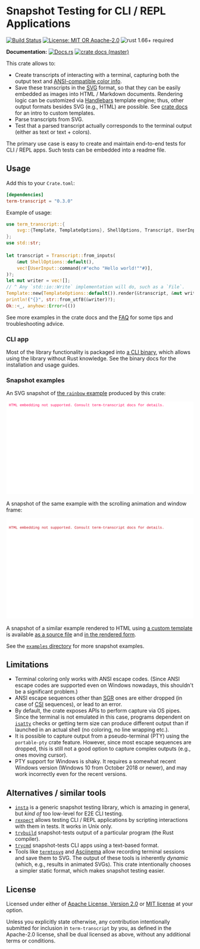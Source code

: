 # Snapshot Testing for CLI / REPL Applications

[![Build Status](https://github.com/slowli/term-transcript/workflows/CI/badge.svg?branch=master)](https://github.com/slowli/term-transcript/actions)
[![License: MIT OR Apache-2.0](https://img.shields.io/badge/License-MIT%2FApache--2.0-blue)](https://github.com/slowli/term-transcript#license)
![rust 1.66+ required](https://img.shields.io/badge/rust-1.66+-blue.svg?label=Required%20Rust)

**Documentation:** [![Docs.rs](https://docs.rs/term-transcript/badge.svg)](https://docs.rs/term-transcript/)
[![crate docs (master)](https://img.shields.io/badge/master-yellow.svg?label=docs)](https://slowli.github.io/term-transcript/term_transcript/)

This crate allows to:

- Create transcripts of interacting with a terminal, capturing both the output text
  and [ANSI-compatible color info][SGR].
- Save these transcripts in the [SVG] format, so that they can be easily embedded as images
  into HTML / Markdown documents. Rendering logic can be customized via [Handlebars] template engine;
  thus, other output formats besides SVG (e.g., HTML) are possible.
  See [crate docs][custom-templates] for an intro to custom templates.
- Parse transcripts from SVG.
- Test that a parsed transcript actually corresponds to the terminal output (either as text
  or text + colors).

The primary use case is easy to create and maintain end-to-end tests for CLI / REPL apps.
Such tests can be embedded into a readme file.

## Usage

Add this to your `Crate.toml`:

```toml
[dependencies]
term-transcript = "0.3.0"
```

Example of usage:

```rust
use term_transcript::{
    svg::{Template, TemplateOptions}, ShellOptions, Transcript, UserInput,
};
use std::str;

let transcript = Transcript::from_inputs(
    &mut ShellOptions::default(),
    vec![UserInput::command(r#"echo "Hello world!""#)],
)?;
let mut writer = vec![];
// ^ Any `std::io::Write` implementation will do, such as a `File`.
Template::new(TemplateOptions::default()).render(&transcript, &mut writer)?;
println!("{}", str::from_utf8(&writer)?);
Ok::<_, anyhow::Error>(())
```

See more examples in the crate docs and the [FAQ](FAQ.md) for some tips
and troubleshooting advice.

### CLI app

Most of the library functionality is packaged into [a CLI binary][term-transcript-cli],
which allows using the library without Rust knowledge. See the binary docs
for the installation and usage guides.

### Snapshot examples

An SVG snapshot of [the `rainbow` example](e2e-tests/rainbow)
produced by this crate:

![Snapshot of rainbow example](examples/rainbow.svg)

A snapshot of the same example with the scrolling animation and window frame:

![Animated snapshot of rainbow example](examples/animated.svg)

A snapshot of a similar example rendered to HTML using [a custom template](examples/custom.html.handlebars)
is available [as a source file](examples/rainbow.html) and [in the rendered form][html-example].

See the [`examples` directory](examples) for more snapshot examples.

## Limitations

- Terminal coloring only works with ANSI escape codes. (Since ANSI escape codes
  are supported even on Windows nowadays, this shouldn't be a significant problem.)
- ANSI escape sequences other than [SGR] ones are either dropped (in case of [CSI] sequences),
  or lead to an error.
- By default, the crate exposes APIs to perform capture via OS pipes.
  Since the terminal is not emulated in this case, programs dependent on [`isatty`] checks
  or getting term size can produce different output than if launched in an actual shell
  (no coloring, no line wrapping etc.).
- It is possible to capture output from a pseudo-terminal (PTY) using the `portable-pty`
  crate feature. However, since most escape sequences are dropped, this is still not a good
  option to capture complex outputs (e.g., ones moving cursor).
- PTY support for Windows is shaky. It requires a somewhat recent Windows version 
  (Windows 10 from October 2018 or newer), and may work incorrectly even for the recent versions.

## Alternatives / similar tools

- [`insta`](https://crates.io/crates/insta) is a generic snapshot testing library, which
  is amazing in general, but *kind of* too low-level for E2E CLI testing.
- [`rexpect`](https://crates.io/crates/rexpect) allows testing CLI / REPL applications
  by scripting interactions with them in tests. It works in Unix only.
- [`trybuild`](https://crates.io/crates/trybuild) snapshot-tests output
  of a particular program (the Rust compiler).
- [`trycmd`](https://crates.io/crates/trycmd) snapshot-tests CLI apps using
  a text-based format.
- Tools like [`termtosvg`](https://github.com/nbedos/termtosvg) and
  [Asciinema](https://asciinema.org/) allow recording terminal sessions and save them to SVG.
  The output of these tools is inherently *dynamic* (which, e.g., results in animated SVGs).
  This crate intentionally chooses a simpler static format, which makes snapshot testing easier.

## License

Licensed under either of [Apache License, Version 2.0](LICENSE-APACHE)
or [MIT license](LICENSE-MIT) at your option.

Unless you explicitly state otherwise, any contribution intentionally submitted
for inclusion in `term-transcript` by you, as defined in the Apache-2.0 license,
shall be dual licensed as above, without any additional terms or conditions.

[SVG]: https://developer.mozilla.org/en-US/docs/Web/SVG
[Handlebars]: https://handlebarsjs.com/
[SGR]: https://en.wikipedia.org/wiki/ANSI_escape_code#SGR
[CSI]: https://en.wikipedia.org/wiki/ANSI_escape_code#CSI_(Control_Sequence_Introducer)_sequences
[`isatty`]: https://man7.org/linux/man-pages/man3/isatty.3.html
[html-example]: https://slowli.github.io/term-transcript/examples/rainbow.html
[custom-templates]: https://slowli.github.io/term-transcript/term_transcript/svg/struct.Template.html#customization
[term-transcript-cli]: https://crates.io/crates/term-transcript-cli
